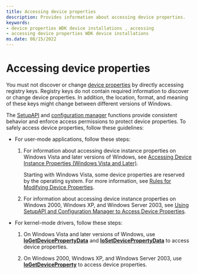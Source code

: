 ```yaml
---
title: Accessing device properties
description: Provides information about accessing device properties.
keywords:
- device properties WDK device installations , accessing
- accessing device properties WDK device installations
ms.date: 08/15/2022
---
```


# Accessing device properties

You must not discover or change [device properties](device-properties.md) by directly accessing registry keys. Registry keys do not contain required information to discover or change device properties. In addition, the location, format, and meaning of these keys might change between different versions of Windows.

The [SetupAPI](setupapi.md) and [configuration manager](/windows/win32/api/cfgmgr32/) functions provide consistent behavior and enforce access permissions to protect device properties. To safely access device properties, follow these guidelines:

- For user-mode applications, follow these steps:

    1. For information about accessing device instance properties on Windows Vista and later versions of Windows, see [Accessing Device Instance Properties (Windows Vista and Later)](accessing-device-instance-properties--windows-vista-and-later-.md).

        Starting with Windows Vista, some device properties are reserved by the operating system. For more information, see [Rules for Modifying Device Properties](modifying-device-properties.md).

    1. For information about accessing device instance properties on Windows 2000, Windows XP, and Windows Server 2003, see [Using SetupAPI and Configuration Manager to Access Device Properties](using-setupapi-and-configuration-manager-to-access-device-properties.md).

- For kernel-mode drivers, follow these steps:

    1. On Windows Vista and later versions of Windows, use [**IoGetDevicePropertyData**](/windows-hardware/drivers/ddi/wdm/nf-wdm-iogetdevicepropertydata) and [**IoSetDevicePropertyData**](/windows-hardware/drivers/ddi/wdm/nf-wdm-iosetdevicepropertydata) to access device properties.

    1. On Windows 2000, Windows XP, and Windows Server 2003, use [**IoGetDeviceProperty**](/windows-hardware/drivers/ddi/wdm/nf-wdm-iogetdeviceproperty) to access device properties.
